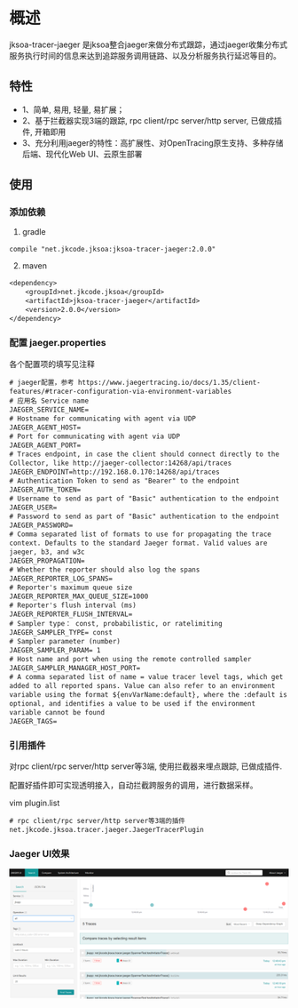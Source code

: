 # 概述
jksoa-tracer-jaeger 是jksoa整合jaeger来做分布式跟踪，通过jaeger收集分布式服务执行时间的信息来达到追踪服务调用链路、以及分析服务执行延迟等目的。

## 特性
- 1、简单, 易用, 轻量, 易扩展；
- 2、基于拦截器实现3端的跟踪, rpc client/rpc server/http server, 已做成插件, 开箱即用
- 3、充分利用jaeger的特性：高扩展性、对OpenTracing原生支持、多种存储后端、现代化Web UI、云原生部署

## 使用
### 添加依赖
1. gradle
```
compile "net.jkcode.jksoa:jksoa-tracer-jaeger:2.0.0"
```

2. maven
```
<dependency>
    <groupId>net.jkcode.jksoa</groupId>
    <artifactId>jksoa-tracer-jaeger</artifactId>
    <version>2.0.0</version>
</dependency>
```

### 配置 jaeger.properties
各个配置项的填写见注释
```
# jaeger配置，参考 https://www.jaegertracing.io/docs/1.35/client-features/#tracer-configuration-via-environment-variables
# 应用名 Service name
JAEGER_SERVICE_NAME=
# Hostname for communicating with agent via UDP
JAEGER_AGENT_HOST=
# Port for communicating with agent via UDP
JAEGER_AGENT_PORT=
# Traces endpoint, in case the client should connect directly to the Collector, like http://jaeger-collector:14268/api/traces
JAEGER_ENDPOINT=http://192.168.0.170:14268/api/traces
# Authentication Token to send as "Bearer" to the endpoint
JAEGER_AUTH_TOKEN=
# Username to send as part of "Basic" authentication to the endpoint
JAEGER_USER=
# Password to send as part of "Basic" authentication to the endpoint
JAEGER_PASSWORD=
# Comma separated list of formats to use for propagating the trace context. Defaults to the standard Jaeger format. Valid values are jaeger, b3, and w3c
JAEGER_PROPAGATION=
# Whether the reporter should also log the spans
JAEGER_REPORTER_LOG_SPANS=
# Reporter's maximum queue size
JAEGER_REPORTER_MAX_QUEUE_SIZE=1000
# Reporter's flush interval (ms)
JAEGER_REPORTER_FLUSH_INTERVAL=
# Sampler type： const, probabilistic, or ratelimiting
JAEGER_SAMPLER_TYPE= const
# Sampler parameter (number)
JAEGER_SAMPLER_PARAM= 1
# Host name and port when using the remote controlled sampler
JAEGER_SAMPLER_MANAGER_HOST_PORT=
# A comma separated list of name = value tracer level tags, which get added to all reported spans. Value can also refer to an environment variable using the format ${envVarName:default}, where the :default is optional, and identifies a value to be used if the environment variable cannot be found
JAEGER_TAGS=
```

### 引用插件

对rpc client/rpc server/http server等3端, 使用拦截器来埋点跟踪, 已做成插件.

配置好插件即可实现透明接入，自动拦截跨服务的调用，进行数据采样。

vim plugin.list

```
# rpc client/rpc server/http server等3端的插件
net.jkcode.jksoa.tracer.jaeger.JaegerTracerPlugin
```

### Jaeger UI效果
![trace-jaeger](img/trace-jaeger.png)